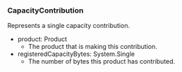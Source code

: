 ### CapacityContribution
Represents a single capacity contribution.

- product: Product
  - The product that is making this contribution.
- registeredCapacityBytes: System.Single
  - The number of bytes this product has contributed.

